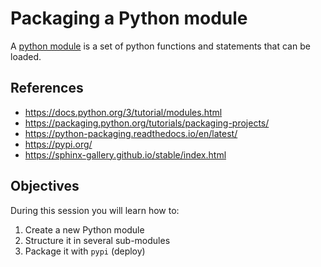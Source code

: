 # Packaging a Python module

A [python module](https://docs.python.org/3/tutorial/modules.html) is a set of python functions and statements that can be loaded.

## References

- <https://docs.python.org/3/tutorial/modules.html>
- <https://packaging.python.org/tutorials/packaging-projects/>
- <https://python-packaging.readthedocs.io/en/latest/>
- <https://pypi.org/>
- <https://sphinx-gallery.github.io/stable/index.html>

## Objectives

During this session you will learn how to:

1. Create a new Python module
2. Structure it in several sub-modules
3. Package it with `pypi` (deploy)
